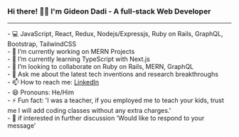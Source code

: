 ### Hi there! 👋👋 I'm  Gideon Dadi - A full-stack Web Developer

<hr />
- 💻 JavaScript, React, Redux, Nodejs/Expressjs, Ruby on Rails, GraphQL, Bootstrap, TailwindCSS<br/>
- 🔭 I’m currently working on MERN Projects <br/>
- 🌱 I’m currently learning TypeScript with Next.js <br/>
- 👯 I’m looking to collaborate on Ruby on Rails, MERN, GraphQL <br/>
- 💬 Ask me about the latest tech inventions and research breakthroughs <br/>
- 📫 How to reach me: <a href="https://www.linkedin.com/in/gideon-akamisoko-dadi">LinkedIn </a> <br/>
- 😄 Pronouns: He/Him <br/>
- ⚡ Fun fact: 'I was a teacher, if you employed me to teach your kids, trust me I will add coding classes without any extra charges.' <br/>
- 🤙 if interested in further discussion
  'Would like to respond to your message'<br/>
